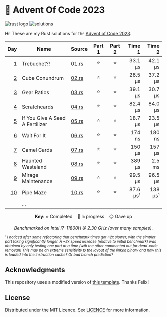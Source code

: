 # 🎄 Advent Of Code 2023

![rust logo][rust-badge] ![solutions][solutions-badge]

Hi! These are my Rust solutions for the [Advent of Code 2023][advent-of-code].

<div align="center">

|       Day | Name                            | Source       | Part 1 | Part 2 |   Time 1 |  Time 2 |
| --------: | ------------------------------- | ------------ | :----: | :----: | -------: | ------: |
|  [1][p01] | Trebuchet?!                     | [01.rs][s01] |   ⭐   |   ⭐   |  33.1 µs | 42.1 µs |
|  [2][p02] | Cube Conundrum                  | [02.rs][s02] |   ⭐   |   ⭐   |  26.5 µs | 37.2 µs |
|  [3][p03] | Gear Ratios                     | [03.rs][s03] |   ⭐   |   ⭐   |  39.1 µs | 30.7 µs |
|  [4][p04] | Scratchcards                    | [04.rs][s04] |   ⭐   |   ⭐   |  82.4 µs | 84.0 µs |
|  [5][p05] | If You Give A Seed A Fertilizer | [05.rs][s05] |   ⭐   |   ⭐   |  18.7 µs | 23.5 µs |
|  [6][p06] | Wait For It                     | [06.rs][s06] |   ⭐   |   ⭐   |   174 ns |  180 ns |
|  [7][p07] | Camel Cards                     | [07.rs][s07] |   ⭐   |   ⭐   |   150 µs |  157 µs |
|  [8][p08] | Haunted Wasteland               | [08.rs][s08] |   ⭐   |   ⭐   |   389 µs |  2.5 ms |
|  [9][p09] | Mirage Maintenance              | [09.rs][s09] |   ⭐   |   ⭐   |  99.5 µs | 96.5 µs |
| [10][p10] | Pipe Maze                       | [10.rs][s10] |   ⭐   |   ⭐   | 87.6 µs¹ | 138 µs¹ |
|           | ...                             |              |        |        |          |         |

**Key**: ⭐ Completed &nbsp;&nbsp; 🎁 In progress &nbsp;&nbsp; 😔 Gave up

_Benchmarked on Intel i7-11800H @ 2.30 GHz (over many samples)._

</div>

<sub>
<i>¹ I noticed after some refactoring that benchmark times got ~2x slower, with the simpler part taking significantly longer. A ~2x speed increase (relative to initial benchmark) was obtained by only testing one part at a time (with the other commented out for dead-code removal)! This may be an extreme sensitivity to the layout of the linked binary and how this is loaded into the instruction cache? Or bad branch prediction?</i>
</sub>

## Acknowledgments

This repository uses a modified version of [this template][template]. Thanks Felix!

## License

Distributed under the MIT Licence. See [LICENCE](LICENCE) for more information.

[rust-badge]: https://img.shields.io/badge/Rust-d55826?logo=rust&style=for-the-badge
[solutions-badge]: https://img.shields.io/badge/solutions-20/50-brightgreen?logo=star&style=for-the-badge
[advent-of-code]: https://adventofcode.com/
[rust]: https://www.rust-lang.org/
[template]: https://github.com/fspoettel/advent-of-code-rust
[p01]: https://adventofcode.com/2023/day/1
[p02]: https://adventofcode.com/2023/day/2
[p03]: https://adventofcode.com/2023/day/3
[p04]: https://adventofcode.com/2023/day/4
[p05]: https://adventofcode.com/2023/day/5
[p06]: https://adventofcode.com/2023/day/6
[p07]: https://adventofcode.com/2023/day/7
[p08]: https://adventofcode.com/2023/day/8
[p09]: https://adventofcode.com/2023/day/9
[p10]: https://adventofcode.com/2023/day/10
[s01]: src/bin/01.rs
[s02]: src/bin/02.rs
[s03]: src/bin/03.rs
[s04]: src/bin/04.rs
[s05]: src/bin/05.rs
[s06]: src/bin/06.rs
[s07]: src/bin/07.rs
[s08]: src/bin/08.rs
[s09]: src/bin/09.rs
[s10]: src/bin/10.rs
